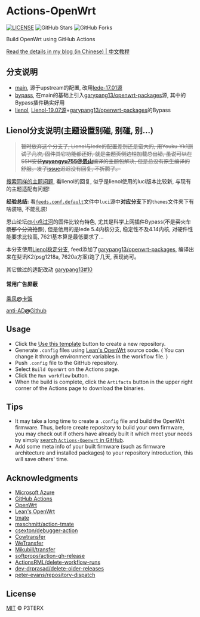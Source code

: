 # Actions-OpenWrt

[![LICENSE](https://img.shields.io/github/license/mashape/apistatus.svg?style=flat-square&label=LICENSE)](https://github.com/P3TERX/Actions-OpenWrt/blob/master/LICENSE)
![GitHub Stars](https://img.shields.io/github/stars/P3TERX/Actions-OpenWrt.svg?style=flat-square&label=Stars&logo=github)
![GitHub Forks](https://img.shields.io/github/forks/P3TERX/Actions-OpenWrt.svg?style=flat-square&label=Forks&logo=github)

Build OpenWrt using GitHub Actions

[Read the details in my blog (in Chinese) | 中文教程](https://p3terx.com/archives/build-openwrt-with-github-actions.html)

## 分支说明

- [main](https://github.com/lon91ong/Actions-OpenWrt/tree/main), 源于upstream的配置, 改用[lede-17.01源](https://github.com/coolsnowwolf/openwrt/tree/lede-17.01)
- [bypass](https://github.com/lon91ong/Actions-OpenWrt/tree/bypass), 在main的基础上引入[garypang13/openwrt-packages](https://github.com/garypang13/openwrt-packages)源, 其中的Bypass插件确实好用
- [lienol](https://github.com/lon91ong/Actions-OpenWrt/tree/lienol-19.07), [Lienol-19.07源](https://github.com/Lienol/openwrt)+[garypang13/openwrt-packages](https://github.com/garypang13/openwrt-packages)的Bypass

## Lienol分支说明(主题设置别碰, 别碰, 别...)

> ~~暂时放弃这个分支了, Lienol与lede的配置差别还是蛮大的, 用Youku-Yk1测试了几次, 固件其它功能都还好, 就是主题页侧边栏加载总出错, 虽说可以在SSH安装[**yuyangyu755@恩山**](https://www.right.com.cn/forum/thread-4050369-1-1.html)编译的主题包解决, 但是总没有原生编译的舒服。发了[issue](https://github.com/Lienol/openwrt/issues/574)迟迟没有回复, 不折腾了。~~

[搜索同样的主题问题](https://github.com/Lienol/openwrt/search?q=template.lua&type=issues), 看lienol的回复, 似乎是lienol使用的luci版本比较新, 与现有的主题适配有问题!

**经验总结:** 看[`feeds.conf.default`](https://github.com/Lienol/openwrt/blob/19.07/feeds.conf.default)文件中`luci`源中**对应分支**下的`themes`文件夹下有啥装啥, 不能乱装!

恩山论坛[@小鸡过河](https://www.right.com.cn/forum/space-uid-370176.html)的固件比较有特色, 尤其是科学上网插件Bypass(~~不是买火车票那个分流抢票~~), 但是他用的是lede 5.4内核分支, 稳定性不及4.14内核, 对硬件性能要求比较高, 7621基本算是最低要求了...

本分支使用[Lienol稳定分支](https://github.com/Lienol/openwrt), feed添加了[garypang13/openwrt-packages](https://github.com/garypang13/openwrt-packages), 编译出来在斐讯K2(psg1218a, 7620a方案)跑了几天, 表现尚可。

其它做过的适配改动 [garypang13#10](https://github.com/garypang13/openwrt-packages/issues/10)

#### 常用广告屏蔽

[乘风](https://gitee.com/xinggsf/Adblock-Rule/raw/master/rule.txt)**@**[卡饭](https://bbs.kafan.cn/thread-1866845-1-1.html)

[anti-AD](https://cdn.jsdelivr.net/gh/privacy-protection-tools/anti-AD@master/anti-ad-easylist.txt)**@**[Github](https://github.com/privacy-protection-tools/anti-AD)

## Usage

- Click the [Use this template](https://github.com/P3TERX/Actions-OpenWrt/generate) button to create a new repository.
- Generate `.config` files using [Lean's OpenWrt](https://github.com/coolsnowwolf/lede) source code. ( You can change it through environment variables in the workflow file. )
- Push `.config` file to the GitHub repository.
- Select `Build OpenWrt` on the Actions page.
- Click the `Run workflow` button.
- When the build is complete, click the `Artifacts` button in the upper right corner of the Actions page to download the binaries.

## Tips

- It may take a long time to create a `.config` file and build the OpenWrt firmware. Thus, before create repository to build your own firmware, you may check out if others have already built it which meet your needs by simply [search `Actions-Openwrt` in GitHub](https://github.com/search?q=Actions-openwrt).
- Add some meta info of your built firmware (such as firmware architecture and installed packages) to your repository introduction, this will save others' time.

## Acknowledgments

- [Microsoft Azure](https://azure.microsoft.com)
- [GitHub Actions](https://github.com/features/actions)
- [OpenWrt](https://github.com/openwrt/openwrt)
- [Lean's OpenWrt](https://github.com/coolsnowwolf/lede)
- [tmate](https://github.com/tmate-io/tmate)
- [mxschmitt/action-tmate](https://github.com/mxschmitt/action-tmate)
- [csexton/debugger-action](https://github.com/csexton/debugger-action)
- [Cowtransfer](https://cowtransfer.com)
- [WeTransfer](https://wetransfer.com/)
- [Mikubill/transfer](https://github.com/Mikubill/transfer)
- [softprops/action-gh-release](https://github.com/softprops/action-gh-release)
- [ActionsRML/delete-workflow-runs](https://github.com/ActionsRML/delete-workflow-runs)
- [dev-drprasad/delete-older-releases](https://github.com/dev-drprasad/delete-older-releases)
- [peter-evans/repository-dispatch](https://github.com/peter-evans/repository-dispatch)

## License

[MIT](https://github.com/P3TERX/Actions-OpenWrt/blob/main/LICENSE) © P3TERX
